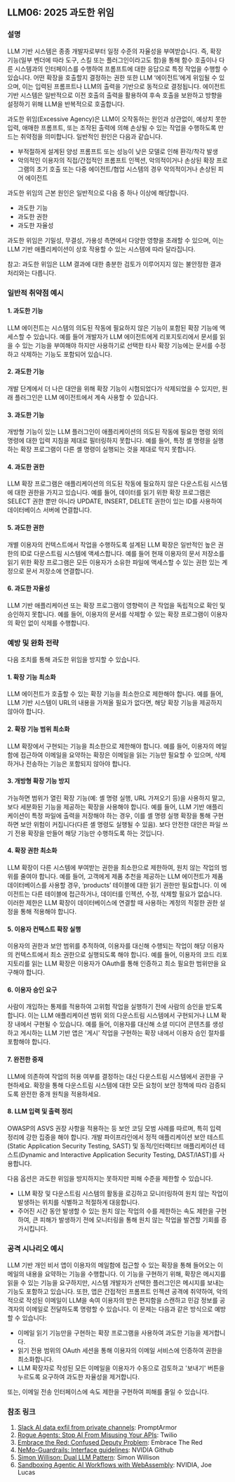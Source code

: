 ## LLM06: 2025 과도한 위임

### 설명

LLM 기반 시스템은 종종 개발자로부터 일정 수준의 자율성을 부여받습니다. 즉, 확장 기능(일부 벤더에 따라 도구, 스킬 또는 플러그인이라고도 함)을 통해 함수 호출이나 다른 시스템과의 인터페이스를 수행하여 프롬프트에 대한 응답으로 특정 작업을 수행할 수 있습니다. 어떤 확장을 호출할지 결정하는 권한 또한 LLM ‘에이전트’에게 위임될 수 있으며, 이는 입력된 프롬프트나 LLM의 출력을 기반으로 동적으로 결정됩니다. 에이전트 기반 시스템은 일반적으로 이전 호출의 출력을 활용하여 후속 호출을 보완하고 방향을 설정하기 위해 LLM을 반복적으로 호출합니다.

과도한 위임(Excessive Agency)은 LLM이 오작동하는 원인과 상관없이, 예상치 못한 입력, 애매한 프롬프트, 또는 조작된 출력에 의해 손상될 수 있는 작업을 수행하도록 만드는 취약점을 의미합니다. 일반적인 원인은 다음과 같습니다.

* 부적절하게 설계된 양성 프롬프트 또는 성능이 낮은 모델로 인해 환각/착각 발생
* 악의적인 이용자의 직접/간접적인 프롬프트 인젝션, 악의적이거나 손상된 확장 프로그램의 초기 호출 또는 다중 에이전트/협업 시스템의 경우 악의적이거나 손상된 피어 에이전트

과도한 위임의 근본 원인은 일반적으로 다음 중 하나 이상에 해당합니다.

* 과도한 기능
* 과도한 권한
* 과도한 자율성

과도한 위임은 기밀성, 무결성, 가용성 측면에서 다양한 영향을 초래할 수 있으며, 이는 LLM 기반 애플리케이션이 상호 작용할 수 있는 시스템에 따라 달라집니다.

참고: 과도한 위임은 LLM 결과에 대한 충분한 검토가 이루어지지 않는 불안정한 결과 처리와는 다릅니다.

### 일반적 취약점 예시

#### 1. 과도한 기능

  LLM 에이전트는 시스템의 의도된 작동에 필요하지 않은 기능이 포함된 확장 기능에 액세스할 수 있습니다. 예를 들어 개발자가 LLM 에이전트에게 리포지토리에서 문서를 읽을 수 있는 기능을 부여해야 하지만 사용하기로 선택한 타사 확장 기능에는 문서를 수정하고 삭제하는 기능도 포함되어 있습니다.

#### 2. 과도한 기능

  개발 단계에서 더 나은 대안을 위해 확장 기능이 시험되었다가 삭제되었을 수 있지만, 원래 플러그인은 LLM 에이전트에서 계속 사용할 수 있습니다.

#### 3. 과도한 기능

  개방형 기능이 있는 LLM 플러그인이 애플리케이션의 의도된 작동에 필요한 명령 외의 명령에 대한 입력 지침을 제대로 필터링하지 못합니다. 예를 들어, 특정 셸 명령을 실행하는 확장 프로그램이 다른 셸 명령이 실행되는 것을 제대로 막지 못합니다.

#### 4. 과도한 권한

  LLM 확장 프로그램은 애플리케이션의 의도된 작동에 필요하지 않은 다운스트림 시스템에 대한 권한을 가지고 있습니다. 예를 들어, 데이터를 읽기 위한 확장 프로그램은 SELECT 권한 뿐만 아니라 UPDATE, INSERT, DELETE 권한이 있는 ID를 사용하여 데이터베이스 서버에 연결합니다.

#### 5. 과도한 권한

  개별 이용자의 컨텍스트에서 작업을 수행하도록 설계된 LLM 확장은 일반적인 높은 권한의 ID로 다운스트림 시스템에 액세스합니다. 예를 들어 현재 이용자의 문서 저장소를 읽기 위한 확장 프로그램은 모든 이용자가 소유한 파일에 액세스할 수 있는 권한 있는 계정으로 문서 저장소에 연결합니다.

#### 6. 과도한 자율성

  LLM 기반 애플리케이션 또는 확장 프로그램이 영향력이 큰 작업을 독립적으로 확인 및 승인하지 못합니다. 예를 들어, 이용자의 문서를 삭제할 수 있는 확장 프로그램이 이용자의 확인 없이 삭제를 수행합니다.

### 예방 및 완화 전략

다음 조치를 통해 과도한 위임을 방지할 수 있습니다.

#### 1. 확장 기능 최소화

  LLM 에이전트가 호출할 수 있는 확장 기능을 최소한으로 제한해야 합니다. 예를 들어, LLM 기반 시스템이 URL의 내용을 가져올 필요가 없다면, 해당 확장 기능을 제공하지 않아야 합니다.

#### 2. 확장 기능 범위 최소화

  LLM 확장에서 구현되는 기능을 최소한으로 제한해야 합니다. 예를 들어, 이용자의 메일함에 접근하여 이메일을 요약하는 확장은 이메일을 읽는 기능만 필요할 수 있으며, 삭제하거나 전송하는 기능은 포함되지 않아야 합니다.

#### 3. 개방형 확장 기능 방지

  가능하면 범위가 열린 확장 기능(예: 셸 명령 실행, URL 가져오기 등)을 사용하지 말고, 보다 세분화된 기능을 제공하는 확장을 사용해야 합니다. 예를 들어, LLM 기반 애플리케이션이 특정 파일에 출력을 저장해야 하는 경우, 이를 셸 명령 실행 확장을 통해 구현하면 보안 위험이 커집니다(다른 셸 명령도 실행될 수 있음). 보다 안전한 대안은 파일 쓰기 전용 확장을 만들어 해당 기능만 수행하도록 하는 것입니다.

#### 4. 확장 권한 최소화

  LLM 확장이 다른 시스템에 부여받는 권한을 최소한으로 제한하여, 원치 않는 작업의 범위를 줄여야 합니다. 예를 들어, 고객에게 제품 추천을 제공하는 LLM 에이전트가 제품 데이터베이스를 사용할 경우, ‘products’ 테이블에 대한 읽기 권한만 필요합니다. 이 에이전트는 다른 테이블에 접근하거나, 데이터를 인젝션, 수정, 삭제할 필요가 없습니다. 이러한 제한은 LLM 확장이 데이터베이스에 연결할 때 사용하는 계정의 적절한 권한 설정을 통해 적용해야 합니다.

#### 5. 이용자 컨텍스트 확장 실행

  이용자의 권한과 보안 범위를 추적하여, 이용자를 대신해 수행되는 작업이 해당 이용자의 컨텍스트에서 최소 권한으로 실행되도록 해야 합니다. 예를 들어, 이용자의 코드 리포지토리를 읽는 LLM 확장은 이용자가 OAuth를 통해 인증하고 최소 필요한 범위만을 요구해야 합니다.

#### 6. 이용자 승인 요구

  사람이 개입하는 통제를 적용하여 고위험 작업을 실행하기 전에 사람의 승인을 받도록 합니다. 이는 LLM 애플리케이션 범위 외의 다운스트림 시스템에서 구현되거나 LLM 확장 내에서 구현될 수 있습니다. 예를 들어, 이용자를 대신해 소셜 미디어 콘텐츠를 생성하고 게시하는 LLM 기반 앱은 '게시' 작업을 구현하는 확장 내에서 이용자 승인 절차를 포함해야 합니다.

#### 7. 완전한 중재

  LLM에 의존하여 작업의 허용 여부를 결정하는 대신 다운스트림 시스템에서 권한을 구현하세요. 확장을 통해 다운스트림 시스템에 대한 모든 요청이 보안 정책에 따라 검증되도록 완전한 중개 원칙을 적용하세요.

#### 8. LLM 입력 및 출력 정리

  OWASP의 ASVS 권장 사항을 적용하는 등 보안 코딩 모범 사례를 따르며, 특히 입력 정리에 강한 집중을 해야 합니다. 개발 파이프라인에서 정적 애플리케이션 보안 테스트(Static Application Security Testing, SAST) 및 동적/인터랙티브 애플리케이션 테스트(Dynamic and Interactive Application Security Testing, DAST/IAST)를 사용합니다.

다음 옵션은 과도한 위임을 방지하지는 못하지만 피해 수준을 제한할 수 있습니다.

* LLM 확장 및 다운스트림 시스템의 활동을 로깅하고 모니터링하여 원치 않는 작업이 발생하는 위치를 식별하고 적절하게 대응합니다.
* 주어진 시간 동안 발생할 수 있는 원치 않는 작업의 수를 제한하는 속도 제한을 구현하여, 큰 피해가 발생하기 전에 모니터링을 통해 원치 않는 작업을 발견할 기회를 증가시킵니다.

### 공격 시나리오 예시

LLM 기반 개인 비서 앱이 이용자의 메일함에 접근할 수 있는 확장을 통해 들어오는 이메일의 내용을 요약하는 기능을 수행합니다. 이 기능을 구현하기 위해, 확장은 메시지를 읽을 수 있는 기능을 요구하지만, 시스템 개발자가 선택한 플러그인은 메시지를 보내는 기능도 포함하고 있습니다. 또한, 앱은 간접적인 프롬프트 인젝션 공격에 취약하여, 악의적으로 작성된 이메일이 LLM을 속여 이용자의 받은 편지함을 스캔하고 민감 정보를 공격자의 이메일로 전달하도록 명령할 수 있습니다. 이 문제는 다음과 같은 방식으로 예방할 수 있습니다:

* 이메일 읽기 기능만을 구현하는 확장 프로그램을 사용하여 과도한 기능을 제거합니다.
* 읽기 전용 범위의 OAuth 세션을 통해 이용자의 이메일 서비스에 인증하여 권한을 최소화합니다.
* LLM 확장자로 작성된 모든 이메일을 이용자가 수동으로 검토하고 '보내기' 버튼을 누르도록 요구하여 과도한 자율성을 제거합니다.

또는, 이메일 전송 인터페이스에 속도 제한을 구현하여 피해를 줄일 수 있습니다.

### 참조 링크

1. [Slack AI data exfil from private channels](https://promptarmor.substack.com/p/slack-ai-data-exfiltration-from-private): PromptArmor
2. [Rogue Agents: Stop AI From Misusing Your APIs](https://www.twilio.com/en-us/blog/rogue-ai-agents-secure-your-apis): Twilio
3. [Embrace the Red: Confused Deputy Problem](https://embracethered.com/blog/posts/2023/chatgpt-cross-plugin-request-forgery-and-prompt-injection./): Embrace The Red
4. [NeMo-Guardrails: Interface guidelines](https://github.com/NVIDIA/NeMo-Guardrails/blob/main/docs/security/guidelines.md): NVIDIA Github
5. [Simon Willison: Dual LLM Pattern](https://simonwillison.net/2023/Apr/25/dual-llm-pattern/): Simon Willison
6. [Sandboxing Agentic AI Workflows with WebAssembly](https://developer.nvidia.com/blog/sandboxing-agentic-ai-workflows-with-webassembly/): NVIDIA, Joe Lucas
